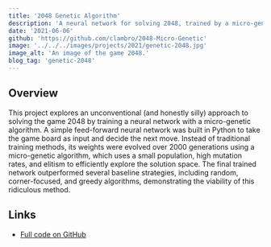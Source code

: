 ```yaml
---
title: '2048 Genetic Algorithm'
description: 'A neural network for solving 2048, trained by a micro-genetic algorithm.'
date: '2021-06-06'
github: 'https://github.com/clambro/2048-Micro-Genetic'
image: '../../../images/projects/2021/genetic-2048.jpg'
image_alt: 'An image of the game 2048.'
blog_tag: 'genetic-2048'
---
```


## Overview

This project explores an unconventional (and honestly silly) approach to solving the game 2048 by training a neural network with a micro-genetic algorithm. A simple feed-forward neural network was built in Python to take the game board as input and decide the next move. Instead of traditional training methods, its weights were evolved over 2000 generations using a micro-genetic algorithm, which uses a small population, high mutation rates, and elitism to efficiently explore the solution space. The final trained network outperformed several baseline strategies, including random, corner-focused, and greedy algorithms, demonstrating the viability of this ridiculous method.

## Links

- [Full code on GitHub](https://github.com/clambro/2048-Micro-Genetic)
